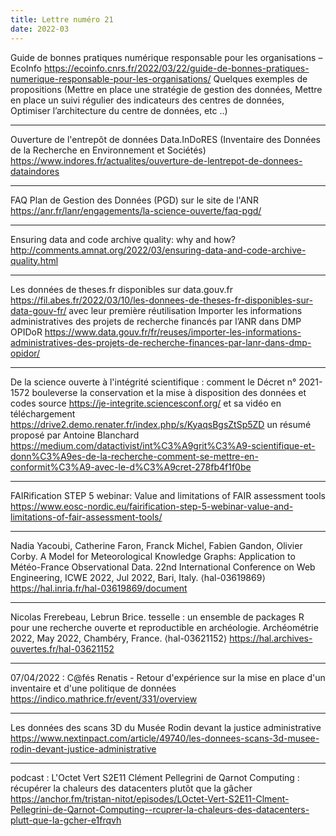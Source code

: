```yaml
---
title: Lettre numéro 21
date: 2022-03
---
```


Guide de bonnes pratiques numérique responsable pour les organisations – EcoInfo
https://ecoinfo.cnrs.fr/2022/03/22/guide-de-bonnes-pratiques-numerique-responsable-pour-les-organisations/
Quelques exemples de propositions (Mettre en place une stratégie de gestion des données, Mettre en place un suivi régulier des indicateurs
des centres de données, Optimiser l’architecture du centre de données, etc ..)

--------------------

Ouverture de l'entrepôt de données Data.InDoRES (Inventaire des Données de la Recherche en Environnement et Sociétés)
https://www.indores.fr/actualites/ouverture-de-lentrepot-de-donnees-dataindores

--------------------

FAQ Plan de Gestion des Données (PGD) sur le site de l'ANR
https://anr.fr/lanr/engagements/la-science-ouverte/faq-pgd/

--------------------

Ensuring data and code archive quality: why and how?
http://comments.amnat.org/2022/03/ensuring-data-and-code-archive-quality.html

--------------------

Les données de theses.fr disponibles sur data.gouv.fr
https://fil.abes.fr/2022/03/10/les-donnees-de-theses-fr-disponibles-sur-data-gouv-fr/
avec leur première réutilisation
Importer les informations administratives des projets de recherche financés par l’ANR dans DMP OPIDoR
https://www.data.gouv.fr/fr/reuses/importer-les-informations-administratives-des-projets-de-recherche-finances-par-lanr-dans-dmp-opidor/

--------------------

De la science ouverte à l'intégrité scientifique : comment le Décret n° 2021-1572 bouleverse la conservation et la mise à disposition des données et codes source
https://je-integrite.sciencesconf.org/ et sa vidéo en téléchargement https://drive2.demo.renater.fr/index.php/s/KyaqsBgsZtSp5ZD
un résumé proposé par Antoine Blanchard
https://medium.com/datactivist/int%C3%A9grit%C3%A9-scientifique-et-donn%C3%A9es-de-la-recherche-comment-se-mettre-en-conformit%C3%A9-avec-le-d%C3%A9cret-278fb4f1f0be

--------------------

FAIRification STEP 5 webinar: Value and limitations of FAIR assessment tools
https://www.eosc-nordic.eu/fairification-step-5-webinar-value-and-limitations-of-fair-assessment-tools/

--------------------

Nadia Yacoubi, Catherine Faron, Franck Michel, Fabien Gandon, Olivier Corby. A Model for Meteorological Knowledge Graphs: Application to Météo-France Observational Data. 22nd International Conference on Web Engineering, ICWE 2022, Jul 2022, Bari, Italy. ⟨hal-03619869⟩
https://hal.inria.fr/hal-03619869/document

--------------------

Nicolas Frerebeau, Lebrun Brice. tesselle : un ensemble de packages R pour une recherche ouverte et reproductible en archéologie. Archéométrie 2022, May 2022, Chambéry, France. ⟨hal-03621152⟩
https://hal.archives-ouvertes.fr/hal-03621152

--------------------

07/04/2022 : C@fés Renatis - Retour d'expérience sur la mise en place d'un inventaire et d'une politique de données
https://indico.mathrice.fr/event/331/overview

--------------------

Les données des scans 3D du Musée Rodin devant la justice administrative
https://www.nextinpact.com/article/49740/les-donnees-scans-3d-musee-rodin-devant-justice-administrative

--------------------

podcast : L'Octet Vert S2E11 Clément Pellegrini de Qarnot Computing : récupérer la chaleurs des datacenters plutôt que la gâcher
https://anchor.fm/tristan-nitot/episodes/LOctet-Vert-S2E11-Clment-Pellegrini-de-Qarnot-Computing--rcuprer-la-chaleurs-des-datacenters-plutt-que-la-gcher-e1frqvh


